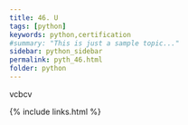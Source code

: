 ```yaml
---
title: 46. U
tags: [python]
keywords: python,certification
#summary: "This is just a sample topic..."
sidebar: python_sidebar
permalink: pyth_46.html
folder: python
---
```

vcbcv 


{% include links.html %}
